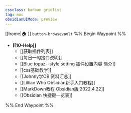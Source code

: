```yaml
---
cssclass: kanban gridlist
tag: moc
obsidianUIMode: preview
---
```

[[home|🏠 ]]    `button-browsevault`
%% Begin Waypoint %%
- **[[10-Help]]**
	- [[获取插件列表]]
	- [[每日一句接口说明]]
	- [[Blue topaz--style setting 插件设置内容 简介]]
	- [[css基础教学]]
	- [[Johnny学OB 资料汇总]]
	- [[Lillian Who Obsidian新手入门教程]]
	- [[MarkDown教程 Obsidian版 2022.4.22]]
	- [[Obsidian 快捷键一览表]]

%% End Waypoint %%
